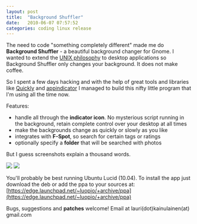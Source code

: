 ```yaml
---
layout: post
title:  "Background Shuffler"
date:   2010-06-07 07:57:52 
categories: coding linux release 
---
```

The need to code "something completely different" made me do **Background Shuffler** - a beautiful background changer for Gnome. I wanted to extend the [UNIX philosophy](http://www.faqs.org/docs/artu/ch01s06.html) to desktop applications so Background Shuffler only changes your background. It does not make coffee.

So I spent a few days hacking and with the help of great tools and libraries like [Quickly](https://wiki.ubuntu.com/Quickly) and [appindicator](https://launchpad.net/ubuntu/lucid/+package/python-appindicator) I managed to build this nifty little program that I'm using all the time now.

Features:

* handle all through the **indicator icon**. No mysterious script running in the background, retain complete control over your desktop at all times
* make the backgrounds change as quickly or slowly as you like
* integrates with **F-Spot**, so search for certain tags or ratings
* optionally specify a **folder** that will be searched with photos

But I guess screenshots explain a thousand words.					

<img src=f7d877d2baed06ed122d7928b9e4a2d7.png />

<img src=7ce5a67d4e0bc19593099de1aa41434c.png />

You'll probably be best running Ubuntu Lucid (10.04). To install the app just download the deb or add the ppa to your sources at: [https://edge.launchpad.net/~luopio/+archive/ppa](https://edge.launchpad.net/~luopio/+archive/ppa)

Bugs, suggestions and **patches** welcome! Email at lauri(dot)kainulainen(at) gmail.com			
